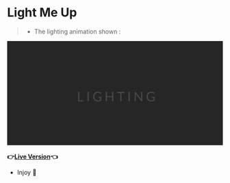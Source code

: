 # Light Me Up

>- The lighting animation shown :

![example](img/mockup.gif)

**:point_right:[Live Version](https://belal-aljumaa.github.io/animation-text-lighting/):point_left:**

- Injoy 🚀
